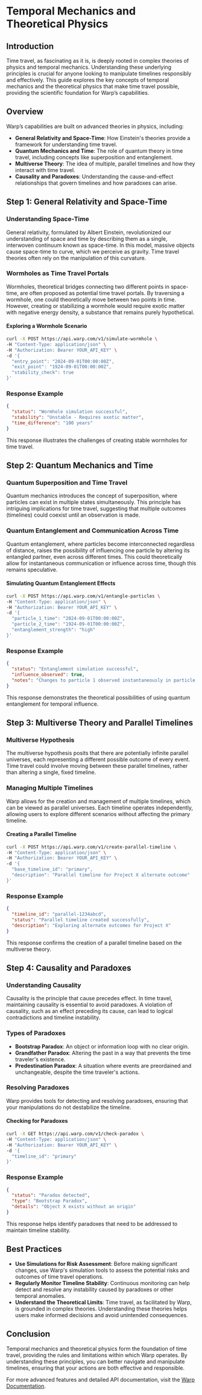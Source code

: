# Temporal Mechanics and Theoretical Physics

## Introduction

Time travel, as fascinating as it is, is deeply rooted in complex theories of physics and temporal mechanics. Understanding these underlying principles is crucial for anyone looking to manipulate timelines responsibly and effectively. This guide explores the key concepts of temporal mechanics and the theoretical physics that make time travel possible, providing the scientific foundation for Warp’s capabilities.

## Overview

Warp’s capabilities are built on advanced theories in physics, including:
- **General Relativity and Space-Time**: How Einstein's theories provide a framework for understanding time travel.
- **Quantum Mechanics and Time**: The role of quantum theory in time travel, including concepts like superposition and entanglement.
- **Multiverse Theory**: The idea of multiple, parallel timelines and how they interact with time travel.
- **Causality and Paradoxes**: Understanding the cause-and-effect relationships that govern timelines and how paradoxes can arise.

## Step 1: General Relativity and Space-Time

### Understanding Space-Time

General relativity, formulated by Albert Einstein, revolutionized our understanding of space and time by describing them as a single, interwoven continuum known as space-time. In this model, massive objects cause space-time to curve, which we perceive as gravity. Time travel theories often rely on the manipulation of this curvature.

### Wormholes as Time Travel Portals

Wormholes, theoretical bridges connecting two different points in space-time, are often proposed as potential time travel portals. By traversing a wormhole, one could theoretically move between two points in time. However, creating or stabilizing a wormhole would require exotic matter with negative energy density, a substance that remains purely hypothetical.

#### Exploring a Wormhole Scenario

```bash
curl -X POST https://api.warp.com/v1/simulate-wormhole \
-H "Content-Type: application/json" \
-H "Authorization: Bearer YOUR_API_KEY" \
-d '{
  "entry_point": "2024-09-01T00:00:00Z",
  "exit_point": "1924-09-01T00:00:00Z",
  "stability_check": true
}'
```

### Response Example

```json
{
  "status": "Wormhole simulation successful",
  "stability": "Unstable - Requires exotic matter",
  "time_difference": "100 years"
}
```

This response illustrates the challenges of creating stable wormholes for time travel.

## Step 2: Quantum Mechanics and Time

### Quantum Superposition and Time Travel

Quantum mechanics introduces the concept of superposition, where particles can exist in multiple states simultaneously. This principle has intriguing implications for time travel, suggesting that multiple outcomes (timelines) could coexist until an observation is made.

### Quantum Entanglement and Communication Across Time

Quantum entanglement, where particles become interconnected regardless of distance, raises the possibility of influencing one particle by altering its entangled partner, even across different times. This could theoretically allow for instantaneous communication or influence across time, though this remains speculative.

#### Simulating Quantum Entanglement Effects

```bash
curl -X POST https://api.warp.com/v1/entangle-particles \
-H "Content-Type: application/json" \
-H "Authorization: Bearer YOUR_API_KEY" \
-d '{
  "particle_1_time": "2024-09-01T00:00:00Z",
  "particle_2_time": "1924-09-01T00:00:00Z",
  "entanglement_strength": "high"
}'
```

### Response Example

```json
{
  "status": "Entanglement simulation successful",
  "influence_observed": true,
  "notes": "Changes to particle 1 observed instantaneously in particle 2"
}
```

This response demonstrates the theoretical possibilities of using quantum entanglement for temporal influence.

## Step 3: Multiverse Theory and Parallel Timelines

### Multiverse Hypothesis

The multiverse hypothesis posits that there are potentially infinite parallel universes, each representing a different possible outcome of every event. Time travel could involve moving between these parallel timelines, rather than altering a single, fixed timeline.

### Managing Multiple Timelines

Warp allows for the creation and management of multiple timelines, which can be viewed as parallel universes. Each timeline operates independently, allowing users to explore different scenarios without affecting the primary timeline.

#### Creating a Parallel Timeline

```bash
curl -X POST https://api.warp.com/v1/create-parallel-timeline \
-H "Content-Type: application/json" \
-H "Authorization: Bearer YOUR_API_KEY" \
-d '{
  "base_timeline_id": "primary",
  "description": "Parallel timeline for Project X alternate outcome"
}'
```

### Response Example

```json
{
  "timeline_id": "parallel-1234abcd",
  "status": "Parallel timeline created successfully",
  "description": "Exploring alternate outcomes for Project X"
}
```

This response confirms the creation of a parallel timeline based on the multiverse theory.

## Step 4: Causality and Paradoxes

### Understanding Causality

Causality is the principle that cause precedes effect. In time travel, maintaining causality is essential to avoid paradoxes. A violation of causality, such as an effect preceding its cause, can lead to logical contradictions and timeline instability.

### Types of Paradoxes

- **Bootstrap Paradox**: An object or information loop with no clear origin.
- **Grandfather Paradox**: Altering the past in a way that prevents the time traveler's existence.
- **Predestination Paradox**: A situation where events are preordained and unchangeable, despite the time traveler's actions.

### Resolving Paradoxes

Warp provides tools for detecting and resolving paradoxes, ensuring that your manipulations do not destabilize the timeline.

#### Checking for Paradoxes

```bash
curl -X GET https://api.warp.com/v1/check-paradox \
-H "Content-Type: application/json" \
-H "Authorization: Bearer YOUR_API_KEY" \
-d '{
  "timeline_id": "primary"
}'
```

### Response Example

```json
{
  "status": "Paradox detected",
  "type": "Bootstrap Paradox",
  "details": "Object X exists without an origin"
}
```

This response helps identify paradoxes that need to be addressed to maintain timeline stability.

## Best Practices

- **Use Simulations for Risk Assessment**: Before making significant changes, use Warp's simulation tools to assess the potential risks and outcomes of time travel operations.
- **Regularly Monitor Timeline Stability**: Continuous monitoring can help detect and resolve any instability caused by paradoxes or other temporal anomalies.
- **Understand the Theoretical Limits**: Time travel, as facilitated by Warp, is grounded in complex theories. Understanding these theories helps users make informed decisions and avoid unintended consequences.

## Conclusion

Temporal mechanics and theoretical physics form the foundation of time travel, providing the rules and limitations within which Warp operates. By understanding these principles, you can better navigate and manipulate timelines, ensuring that your actions are both effective and responsible.

For more advanced features and detailed API documentation, visit the [Warp Documentation](#).
